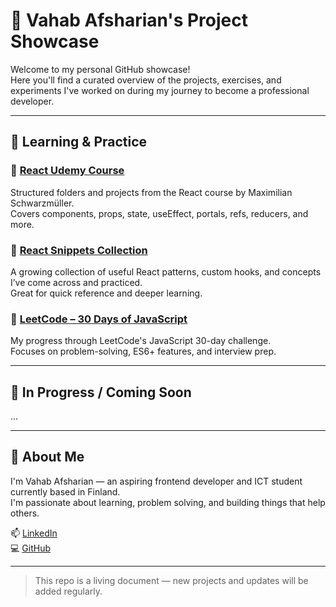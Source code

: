 # 🚀 Vahab Afsharian's Project Showcase

Welcome to my personal GitHub showcase!  
Here you'll find a curated overview of the projects, exercises, and experiments I've worked on during my journey to become a professional developer.

---

## 📘 Learning & Practice

### 🔹 [React Udemy Course](https://github.com/viboverse/react-udemy-course)

Structured folders and projects from the React course by Maximilian Schwarzmüller.  
Covers components, props, state, useEffect, portals, refs, reducers, and more.

### 🔹 [React Snippets Collection](https://github.com/viboverse/react-snippets-collection)

A growing collection of useful React patterns, custom hooks, and concepts I’ve come across and practiced.  
Great for quick reference and deeper learning.

### 🔹 [LeetCode – 30 Days of JavaScript](https://github.com/viboverse/leetcode)

My progress through LeetCode's JavaScript 30-day challenge.  
Focuses on problem-solving, ES6+ features, and interview prep.

---

## 🌱 In Progress / Coming Soon

...

---

## 📌 About Me

I'm Vahab Afsharian — an aspiring frontend developer and ICT student currently based in Finland.  
I'm passionate about learning, problem solving, and building things that help others.

📫 [LinkedIn](https://www.linkedin.com/in/vahab-afsharian-veev1337/)  
💻 [GitHub](https://github.com/viboverse)

---

> This repo is a living document — new projects and updates will be added regularly.
